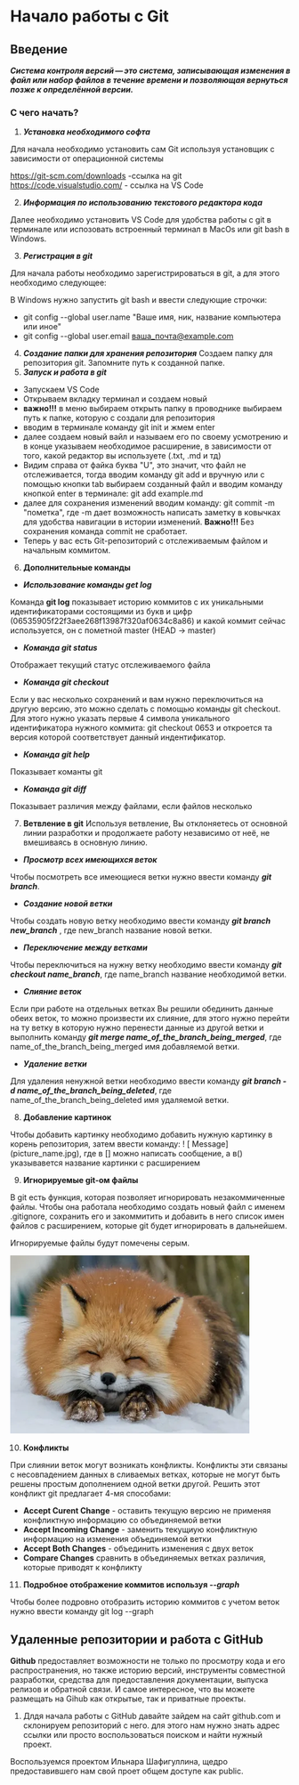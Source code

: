 # Начало работы с Git

## Введение
***Система контроля версий — это система, записывающая изменения в файл или набор файлов в течение времени и позволяющая вернуться позже к определённой версии.***

### **С чего начать?** 
1. ***Установка необходимого софта***

 Для начала необходимо установить сам Git используя установщик с зависимости от операционной системы 
  
https://git-scm.com/downloads  -ссылка на git
https://code.visualstudio.com/ - ссылка на VS Code

2. ***Информация по использованию текстового редактора кода***

Далее необходимо установить VS Code для удобства работы с git в терминале или испозовать встроенный терминал в MacOs или git bash в Windows.

3. ***Регистрация в git***

Для начала работы необходимо зарегистрироваться в git, а для этого необходимо следующее:
    
В Windows нужно запустить git bash и ввести следующие строчки:
* git config --global user.name "Ваше имя, ник, название компьютера или иное"
* git config --global user.email ваша_почта@example.com

4. ***Создание папки для хранения репозитория***
Создаем папку для репозитория git. Запомните путь к созданной папке.
5. ***Запуск и работа в git***

* Запускаем VS Code
* Открываем вкладку терминал и создаем новый
* **важно!!!** в меню выбираем открыть папку в проводнике выбираем путь к папке, которую с создали для репозитория
* вводим в терминале команду git init и жмем enter
* далее создаем новый вайл и называем его по своему усмотрению и в конце указываем необходимое расширение, в зависимости от того, какой редактор вы используете (.txt, .md и тд)
* Видим справа от файка буква "U", это значит, что файл не отслеживается, тогда вводим команду git add и вручную или с помощью кнопки tab выбираем созданный файл и вводим команду кнопкой enter в терминале: git add example.md 
* далее для сохранения изменений вводим команду: git commit -m "пометка", где -m дает возможность написать заметку в ковычках для удобства навигации в истории изменений. 
**Важно!!!** Без сохранения команда commit не сработает.
* Теперь у вас есть Git-репозиторий с отслеживаемым файлом и начальным коммитом.

6. **Дополнительные команды**

* ***Использование команды get log***

Команда **git log** показывает историю коммитов с их уникальными идентификаторами состоящими из букв и цифр (06535905f22f3aee268f13987f320af0634c8a86) и какой коммит сейчас используется, он с пометной master (HEAD -> master)
* ***Команда git status***

Отображает текущий статус отслеживаемого файла

* ***Команда git checkout***

Если у вас несколько сохранений и вам нужно переключиться на другую версию, это можно сделать с помощью команды git checkout. Для этого нужно указать первые 4 символа уникального идентификатора нужного коммита: git checkout 0653 и откроется та версия которой соответствует данный индентификатор.

* ***Команда git help***

Показывает команты git

* ***Команда git diff*** 

Показывает различия между файлами, если файлов несколько 

7. **Ветвление в git**
Используя ветвление, Вы отклоняетесь от основной линии разработки и продолжаете работу независимо от неё, не вмешиваясь в основную линию.

* ***Просмотр всех имеющихся веток***

Чтобы посмотреть все имеющиеся ветки нужно ввести команду __*git branch*__.

* ***Создание новой ветки***

Чтобы создать новую ветку необходимо ввести команду __*git branch new_branch*__ , где new_branch название новой ветки.

* ***Переключение между ветками***

Чтобы переключиться на нужну ветку необходимо ввести команду __*git checkout name_branch*__, где name_branch название необходимой ветки.

* ***Слияние веток***

Если при работе на отдельных ветках Вы решили обединить данные обеих веток, то можно произвести их слияние, для этого нужно перейти на ту ветку в которую нужно перенести данные из другой ветки и выполнить команду __*git merge name_of_the_branch_being_merged*__, где name_of_the_branch_being_merged имя добавляемой ветки.

* ***Удаление ветки***

Для удаления ненужной ветки необходимо ввести команду __*git branch -d name_of_the_branch_being_deleted*__, где name_of_the_branch_being_deleted имя удаляемой ветки.

8. **Добавление картинок**

Чтобы добавить картинку необходимо добавить нужную картинку в корень репозитория, затем ввести команду:  ! [ Message] (picture_name.jpg), где в [] можно написать сообщение, а в() указывавется название картинки с расширением

9. **Игнорируемые git-ом файлы**

В git есть функция, которая позволяет игнорировать незакоммиченные файлы. Чтобы она работала необходимо создать новый файл с именем .gitignore, сохранить его и закоммитить и добавить в него список имен файлов с расширением, которые git будет игнорировать в дальнейшем.

Игнорируемые файлы будут помечены серым.

![Привет от лисички!](fox.png)


10. **Конфликты**

При слиянии веток могут возникать конфликты. Конфликты эти связаны с несовпадением данных в сливаемых ветках, которые не могут быть решены простым дополнением одной ветки другой.
Решить этот конфликт git предлагает 4-мя способами:

* __Accept Curent Change__ - оставить текущую версию не применяя  конфликтную информацию со объединяемой ветки 
* __Accept Incoming Change__ - заменить текущиую конфликтную информацию на изменения объединяемой ветки 
* __Accept Both Changes__ - объединить изменения с двух веток
* __Compare Changes__ сравнить в объединяемых ветках различия, которые приводят к конфликту

  
11. **Подробное отображение коммитов используя _--graph_**

Чтобы более подровно отобразить историю коммитов с учетом веток нужно ввести команду git log --graph

## Удаленные репозитории и работа с GitHub

**Github** предоставляет возможности не только по просмотру кода и его распространения, но также историю версий, инструменты совместной разработки, средства для предоставления документации, выпуска релизов и обратной связи. И самое интересное, что вы можете размещать на Gihub как открытые, так и приватные проекты. 

1. Длдя начала работы с GitHub давайте зайдем на сайт github.com и склонируем репозиторий с него. для этого нам нужно знать адрес ссылки или просто воспользоваться поиском и найти нужный проект.

Воспользуемся проектом Ильнара Шафигуллина, щедро предоставившего нам свой проет общем доступе как public.